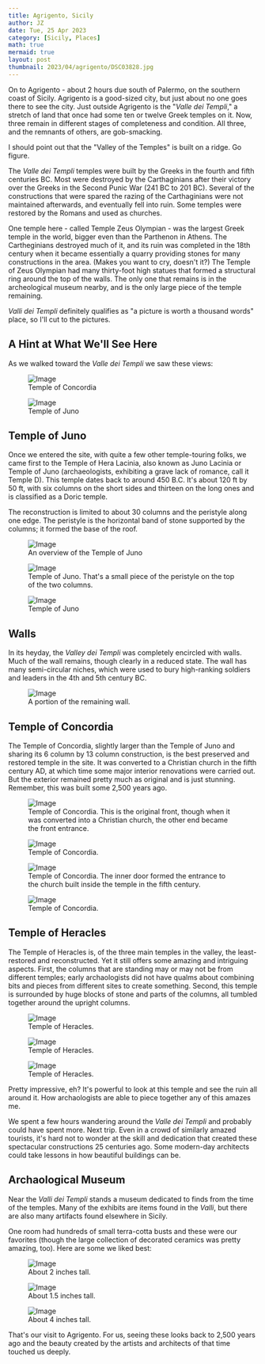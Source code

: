 ```yaml
---
title: Agrigento, Sicily
author: JZ
date: Tue, 25 Apr 2023
category: [Sicily, Places]
math: true
mermaid: true
layout: post
thumbnail: 2023/04/agrigento/DSC03828.jpg
---
```

On to Agrigento - about 2 hours due south of Palermo, on the southern coast of Sicily. Agrigento is a good-sized city, but just about no one goes there to see the city. Just outside Agrigento is the "<em>Valle dei Templi</em>," a stretch of land that once had some ten or twelve Greek temples on it. Now, three remain in different stages of completeness and condition. All three, and the remnants of others, are gob-smacking.

I should point out that the "Valley of the Temples" is built on a ridge. Go figure.

The <em>Valle dei Templi</em> temples were built by the Greeks in the fourth and fifth centuries BC. Most were destroyed by the Carthaginians after their victory over the Greeks in the Second Punic War (241 BC to 201 BC). Several of the constructions that were spared the razing of the Carthaginians were not maintained afterwards, and eventually fell into ruin. Some temples were restored by the Romans and used as churches.

One temple here - called Temple Zeus Olympian - was the largest Greek temple in the world, bigger even than the Parthenon in Athens. The Cartheginians destroyed much of it, and its ruin was completed in the 18th century when it became essentially a quarry providing stones for many constructions in the area. (Makes you want to cry, doesn't it?) The Temple of Zeus Olympian had many thirty-foot high statues that formed a structural ring around the top of the walls. The only one that remains is in the archeological museum nearby, and is the only large piece of the temple remaining.

<EM>Valli dei Templi</em> definitely qualifies as "a picture is worth a thousand words" place, so I'll cut to the pictures.

<h2>A Hint at What We'll See Here</h2>
As we walked toward the <em>Valle dei Templi</em> we saw these views:
<figure class = "landscape ">
	<img src="{{"/assets/images/2023/04/agrigento/DSC03809.jpg" | prepend: site.baseurl | prepend: site.url }}" alt="Image" />
	<figcaption>Temple of Concordia</figcaption>
</figure>

<figure class = "landscape ">
	<img src="{{"/assets/images/2023/04/agrigento/DSC03810.jpg" | prepend: site.baseurl | prepend: site.url }}" alt="Image" />
	<figcaption>Temple of Juno</figcaption>
</figure>


<h2>Temple of Juno</h2>
Once we entered the site, with quite a few other temple-touring folks, we came first to the Temple of Hera Lacinia, also known as Juno Lacinia or Temple of Juno (archaeologists, exhibiting a grave lack of romance, call it Temple D). This temple dates back to around 450 B.C.  It's about 120 ft by 50 ft, with six columns on the short sides and thirteen on the long ones and is classified as a Doric temple.

The reconstruction is limited to about 30 columns and the peristyle along one edge. The peristyle is the horizontal band of stone supported by the columns; it formed the base of the roof. 

<figure class = "landscape ">
	<img src="{{"/assets/images/2023/04/agrigento/DSC03821.jpg" | prepend: site.baseurl | prepend: site.url }}" alt="Image" />
	<figcaption>An overview of the Temple of Juno</figcaption>
</figure>

<figure class = "portrait ">
	<img src="{{"/assets/images/2023/04/agrigento/DSC03824.jpg" | prepend: site.baseurl | prepend: site.url }}" alt="Image" />
	<figcaption>Temple of Juno. That's a small piece of the peristyle on the top of the two columns.</figcaption>
</figure>

<figure class = "landscape ">
	<img src="{{"/assets/images/2023/04/agrigento/DSC03828.jpg" | prepend: site.baseurl | prepend: site.url }}" alt="Image" />
	<figcaption>Temple of Juno</figcaption>
</figure>

<h2>Walls</h2>
In its heyday, the <em>Valley dei Templi</em> was completely encircled with walls. Much of the wall remains, though clearly in a reduced state. The wall has many semi-circular niches, which were used to bury high-ranking soldiers and leaders in the 4th and 5th century BC.

<figure class = "landscape ">
	<img src="{{"/assets/images/2023/04/agrigento/DSC03842.jpg" | prepend: site.baseurl | prepend: site.url }}" alt="Image" />
	<figcaption>A portion of the remaining wall.</figcaption>
</figure>

<H2>Temple of Concordia</h2>
The Temple of Concordia, slightly larger than the Temple of Juno and sharing its 6 column by 13 column construction, is the best preserved and restored temple in the site. It was converted to a Christian church in the fifth century AD, at which time some major interior renovations were carried out. But the exterior remained pretty much as original and is just stunning. Remember, this was built some 2,500 years ago.

<figure class = "landscape ">
	<img src="{{"/assets/images/2023/04/agrigento/DSC03846.jpg" | prepend: site.baseurl | prepend: site.url }}" alt="Image" />
	<figcaption>Temple of Concordia. This is the original front, though when it was converted into a Christian church, the other end became the front entrance.</figcaption>
</figure>

<figure class = "landscape ">
	<img src="{{"/assets/images/2023/04/agrigento/DSC03848.jpg" | prepend: site.baseurl | prepend: site.url }}" alt="Image" />
	<figcaption>Temple of Concordia.</figcaption>
</figure>

<figure class = "landscape ">
	<img src="{{"/assets/images/2023/04/agrigento/DSC03855.jpg" | prepend: site.baseurl | prepend: site.url }}" alt="Image" />
	<figcaption>Temple of Concordia. The inner door formed the entrance to the church built inside the temple in the fifth century.</figcaption>
</figure>


<figure class = "landscape ">
	<img src="{{"/assets/images/2023/04/agrigento/DSC03857.jpg" | prepend: site.baseurl | prepend: site.url }}" alt="Image" />
	<figcaption>Temple of Concordia.</figcaption>
</figure>

<h2>Temple of Heracles</h2>
The Temple of Heracles is, of the three main temples in the valley, the least-restored and reconstructed. Yet it still offers some amazing and intriguing aspects. First, the columns that are standing may or may not be from different temples; early archaologists did not have qualms about combining bits and pieces from different sites to create something. Second, this temple is surrounded by huge blocks of stone and parts of the columns, all tumbled together around the upright columns.


<figure class = "landscape ">
	<img src="{{"/assets/images/2023/04/agrigento/DSC03862.jpg" | prepend: site.baseurl | prepend: site.url }}" alt="Image" />
	<figcaption>Temple of Heracles.</figcaption>
</figure>

<figure class = "landscape ">
	<img src="{{"/assets/images/2023/04/agrigento/DSC03865.jpg" | prepend: site.baseurl | prepend: site.url }}" alt="Image" />
	<figcaption>Temple of Heracles.</figcaption>
</figure>

<figure class = "landscape ">
	<img src="{{"/assets/images/2023/04/agrigento/DSC03875.jpg" | prepend: site.baseurl | prepend: site.url }}" alt="Image" />
	<figcaption>Temple of Heracles.</figcaption>
</figure>

Pretty impressive, eh? It's powerful to look at this temple and see the ruin all around it. How archaologists are able to piece together any of this amazes me.

We spent a few hours wandering around the <em>Valle dei Templi</em> and probably could have spent more. Next trip. Even in a crowd of similarly amazed tourists, it's hard not to wonder at the skill and dedication that created these spectacular constructions 25 centuries ago. Some modern-day architects could take lessons in how beautiful buildings can be.

<h2>Archaological Museum</h2>
Near the <em>Valli dei Templi</em> stands a museum dedicated to finds from the time of the temples. Many of the exhibits are items found in the  <em>Valli</em>, but there are also many artifacts found elsewhere in Sicily. 

One room had hundreds of small terra-cotta busts and these were our favorites (though the large collection of decorated ceramics was pretty amazing, too). Here are some we liked best:


<figure class = "landscape ">
	<img src="{{"/assets/images/2023/04/agrigento/DSC03882.jpg" | prepend: site.baseurl | prepend: site.url }}" alt="Image" />
	<figcaption>About 2 inches tall.</figcaption>
</figure>


<figure class = "landscape ">
	<img src="{{"/assets/images/2023/04/agrigento/DSC03880.jpg" | prepend: site.baseurl | prepend: site.url }}" alt="Image" />
	<figcaption>About 1.5 inches tall.</figcaption>
</figure>

<figure class = "landscape ">
	<img src="{{"/assets/images/2023/04/agrigento/DSC03885.jpg" | prepend: site.baseurl | prepend: site.url }}" alt="Image" />
	<figcaption>About 4 inches tall.</figcaption>
</figure>

That's our visit to Agrigento. For us, seeing these looks back to 2,500 years ago and the beauty created by the artists and architects of that time touched us deeply. 
